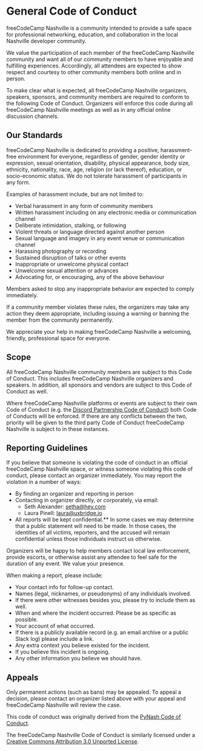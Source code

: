 # General Code of Conduct

freeCodeCamp Nashville is a community intended to provide a safe space for professional networking, education, and collaboration in the local Nashville developer community.

We value the participation of each member of the freeCodeCamp Nashville community and want all of our community members to have enjoyable and fulfilling experiences. Accordingly, all attendees are expected to show respect and courtesy to other community members both online and in person.

To make clear what is expected, all freeCodeCamp Nashville organizers, speakers, sponsors, and community members are required to conform to the following Code of Conduct. Organizers will enforce this code during all freeCodeCamp Nashville meetings as well as in any official online discussion channels.

## Our Standards

freeCodeCamp Nashville is dedicated to providing a positive, harassment-free environment for everyone, regardless of gender, gender identity or expression, sexual orientation, disability, physical appearance, body size, ethnicity, nationality, race, age, religion (or lack thereof), education, or socio-economic status. We do not tolerate harassment of participants in any form.

Examples of harassment include, but are not limited to:

- Verbal harassment in any form of community members
- Written harassment including on any electronic media or communication channel
- Deliberate intimidation, stalking, or following
- Violent threats or language directed against another person
- Sexual language and imagery in any event venue or communication channel
- Harassing photography or recording
- Sustained disruption of talks or other events
- Inappropriate or unwelcome physical contact
- Unwelcome sexual attention or advances
- Advocating for, or encouraging, any of the above behaviour

Members asked to stop any inappropriate behavior are expected to comply immediately.

If a community member violates these rules, the organizers may take any action they deem appropriate, including issuing a warning or banning the member from the community permanently.

We appreciate your help in making freeCodeCamp Nashville a welcoming, friendly, professional space for everyone.

## Scope

All freeCodeCamp Nashville community members are subject to this Code of Conduct. This includes freeCodeCamp Nashville organizers and speakers. In addition, all sponsors and vendors are subject to this Code of Conduct as well.

Where freeCodeCamp Nashville platforms or events are subject to their own Code of Conduct (e.g. the [Discord Partnership Code of Conduct](https://support.discordapp.com/hc/en-us/articles/360024871991-Discord-Partnership-Code-of-Conduct)) both Code of Conducts will be enforced. If there are any conflicts between the two, priority will be given to the third party Code of Conduct freeCodeCamp Nashville is subject to in these instances.

## Reporting Guidelines

If you believe that someone is violating the code of conduct in an official freeCodeCamp Nashville space, or witness someone violating this code of conduct, please contact an organizer immediately. You may report the violation in a number of ways:

- By finding an organizer and reporting in person
- Contacting in organizer directly, or corporately, via email:
  - Seth Alexander: setha@hey.com
  - Laura Pinell: laura@uxbridge.io
- All reports will be kept confidential.** In some cases we may determine that a public statement will need to be made. In those cases, the identities of all victims, reporters, and the accused will remain confidential unless those individuals instruct us otherwise.

Organizers will be happy to help members contact local law enforcement, provide escorts, or otherwise assist any attendee to feel safe for the duration of any event. We value your presence.

When making a report, please include:

- Your contact info for follow-up contact.
- Names (legal, nicknames, or pseudonyms) of any individuals involved.
- If there were other witnesses besides you, please try to include them as well.
- When and where the incident occurred. Please be as specific as possible.
- Your account of what occurred.
- If there is a publicly available record (e.g. an email archive or a public Slack log) please include a link.
- Any extra context you believe existed for the incident.
- If you believe this incident is ongoing.
- Any other information you believe we should have.

## Appeals

Only permanent actions (such as bans) may be appealed. To appeal a decision, please contact an organizer listed above with your appeal and freeCodeCamp Nashville will review the case.

This code of conduct was originally derived from the [PyNash Code of Conduct](https://pynash.org/code-of-conduct).

The freeCodeCamp Nashville Code of Conduct is similarly licensed under a [Creative Commons Attribution 3.0 Unported License](https://creativecommons.org/licenses/by/3.0/).
